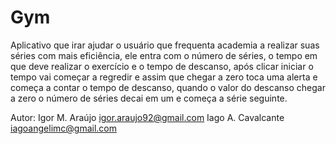 Gym
===

Aplicativo que irar ajudar o usuário que frequenta academia a realizar suas séries com mais eficiência, 
ele entra com o número de séries, o tempo em que deve realizar o exercício e o tempo de descanso, 
após clicar iniciar o tempo vai começar a regredir e assim que chegar a zero toca uma alerta e começa 
a contar o tempo de descanso, quando o valor do descanso chegar a zero o número de séries decai em um e 
começa a série seguinte. 

Autor: Igor M. Araújo   igor.araujo92@gmail.com
       Iago A. Cavalcante  iagoangelimc@gmail.com
